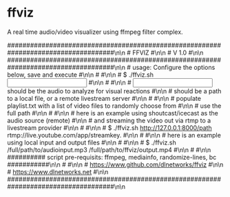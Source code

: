 # ffviz
A real time audio/video visualizer using ffmpeg filter complex. 

\####################################################################################\n\n
\#                                         FFVIZ                                    #\n\n
\#                                         V 1.0                                    #\n\n
\####################################################################################\n\n
\# usage: Configure the options below, save and execute                             #\n\n
\#                                                                                  #\n\n
\# $ ./ffviz.sh <input> <output>                                                    #\n\n
\#                                                                                  #\n\n
\# <input> should be the audio to analyze for visual reactions                      #\n\n
\# <output> should be a path to a local file, or a remote livestream server         #\n\n
\#                                                                                  #\n\n
\# populate playlist.txt with a list of video files to randomly choose from         #\n\n
\# use the full path                                                                #\n\n
\#                                                                                  #\n\n
\# here is an example using shoutcast/icecast as the audio source (remote)          #\n\n
\# and streaming the video out via rtmp to a livestream provider                    #\n\n
\#                                                                                  #\n\n
\# $ ./ffviz.sh http://127.0.0.1:8000/path rtmp://live.youtube.com/app/streamkey.   #\n\n
\#                                                                                  #\n\n
\# here is an example using local input and output files                            #\n\n
\#                                                                                  #\n\n
\# $ ./ffviz.sh /full/path/to/audioinput.mp3 /full/path/to/ffviz/output.mp4         #\n\n
\#                                                                                  #\n\n
\########## script pre-requisits: ffmpeg, mediainfo, randomize-lines, bc  ###########\n\n
\#                                                                                  #\n\n
\#                      https://www.github.com/dlnetworks/ffviz                     #\n\n
\#                            https://www.dlnetworks.net                            #\n\n
\####################################################################################\n\n
